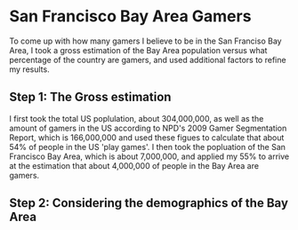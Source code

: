 San Francisco Bay Area Gamers
=============

To come up with how many gamers I believe to be in the San Franciso
Bay Area, I took a gross estimation of the Bay Area population 
versus what percentage of the country 
are gamers, and used additional factors to refine my results.

Step 1: The Gross estimation
----------------------------

I first took the total US poplulation, about 304,000,000, as well as 
the amount of gamers in the US according to NPD's 2009 Gamer 
Segmentation Report, which is 166,000,000 and used these figues to 
calculate that about 54% of people in the US 'play games'. I then took
the popluation of the San Francisco Bay Area, which is about 
7,000,000, and applied my 55% to arrive at the estimation that about
4,000,000 of people in the Bay Area are gamers.


Step 2: Considering the demographics of the Bay Area
----------------------------------------------------


